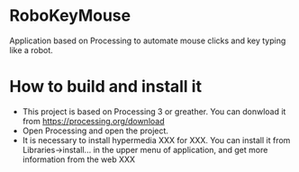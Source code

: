 # RoboKeyMouse
Application based on Processing to automate mouse clicks and key typing like a robot.

# How to build and install it
- This project is based on Processing 3 or greather. You can donwload it from https://processing.org/download
- Open Processing and open the project.
- It is necessary to install hypermedia XXX for XXX. You can install it from Libraries->install... in the upper menu of application, and get more information from the web XXX
